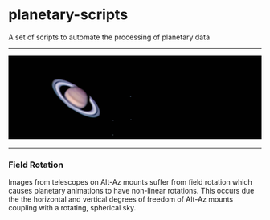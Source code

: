 # planetary-scripts
A set of scripts to automate the processing of planetary data

-----------------------------
![Saturn & Moons](docs/banner.jpg)

-----------------------------


### Field Rotation

Images from telescopes on Alt-Az mounts suffer from field rotation which causes planetary animations to have non-linear rotations. This occurs
due the the horizontal and vertical degrees of freedom of Alt-Az mounts coupling with a rotating, spherical sky.
